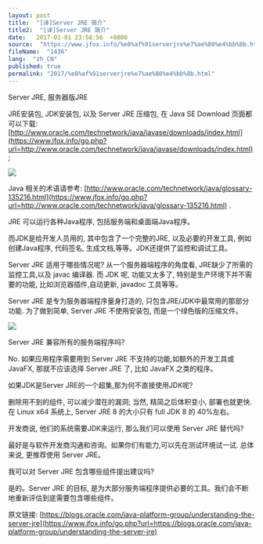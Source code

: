 ```yaml
---
layout: post
title:  "[译]Server JRE 简介"
title2:  "[译]Server JRE 简介"
date:   2017-01-01 23:58:56  +0800
source:  "https://www.jfox.info/%e8%af%91serverjre%e7%ae%80%e4%bb%8b.html"
fileName:  "1436"
lang:  "zh_CN"
published: true
permalink: "2017/%e8%af%91serverjre%e7%ae%80%e4%bb%8b.html"
---
```


Server JRE, 服务器版JRE

 JRE安装包, JDK安装包, 以及 Server JRE 压缩包, 在 Java SE Download 页面都可以下载: [http://www.oracle.com/technetwork/java/javase/downloads/index.html](https://www.jfox.info/go.php?url=http://www.oracle.com/technetwork/java/javase/downloads/index.html) ; 

![](56331cc.png)

 Java 相关的术语请参考: [http://www.oracle.com/technetwork/java/glossary-135216.html](https://www.jfox.info/go.php?url=http://www.oracle.com/technetwork/java/glossary-135216.html) . 

JRE 可以运行各种Java程序, 包括服务端和桌面端Java程序。

而JDK是给开发人员用的, 其中包含了一个完整的JRE, 以及必要的开发工具, 例如 创建Java程序, 代码签名, 生成文档,等等。JDK还提供了监控和调试工具。

Server JRE 适用于哪些情况呢? 从一个服务器端程序的角度看, JRE缺少了所需的监控工具,以及 javac 编译器. 而 JDK 呢, 功能又太多了, 特别是生产环境下并不需要的功能, 比如浏览器插件,自动更新, javadoc 工具等等。

Server JRE 是专为服务器端程序量身打造的, 只包含JRE/JDK中最常用的那部分功能. 为了做到简单, Server JRE 不使用安装包, 而是一个绿色版的压缩文件。

![](899aee0.png)

Server JRE 兼容所有的服务端程序吗?

No. 如果应用程序需要用到 Server JRE 不支持的功能,如额外的开发工具或JavaFX, 那就不应该选择 Server JRE 了, 比如 JavaFX 之类的程序。

如果JDK是Server JRE的一个超集,那为何不直接使用JDK呢?

删除用不到的组件, 可以减少潜在的漏洞; 当然, 精简之后体积变小, 部署也就更快. 在 Linux x64 系统上, Server JRE 8 的大小只有 full JDK 8 的 40%左右。

开发商说, 他们的系统需要JDK来运行, 那么我们可以使用 Server JRE 替代吗?

最好是与软件开发商沟通和咨询。如果你们有能力,可以先在测试环境试一试. 总体来说, 更推荐使用 Server JRE。

我可以对 Server JRE 包含哪些组件提出建议吗?

是的。Server JRE 的目标, 是为大部分服务端程序提供必要的工具。我们会不断地重新评估到底需要包含哪些组件。

 原文链接: [https://blogs.oracle.com/java-platform-group/understanding-the-server-jre](https://www.jfox.info/go.php?url=https://blogs.oracle.com/java-platform-group/understanding-the-server-jre)
